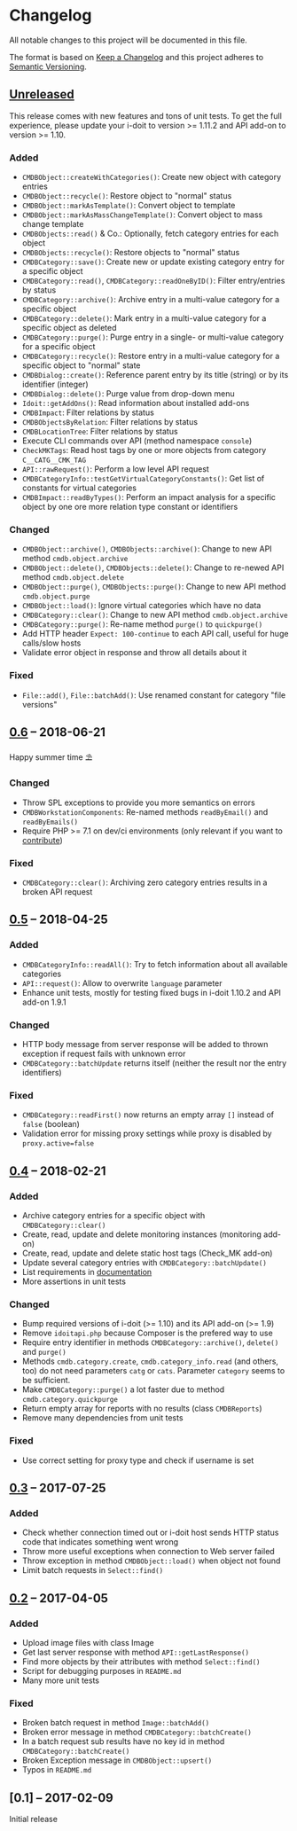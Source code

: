 #   Changelog

All notable changes to this project will be documented in this file.

The format is based on [Keep a Changelog](http://keepachangelog.com/en/1.0.0/)
and this project adheres to [Semantic Versioning](http://semver.org/spec/v2.0.0.html).


##  [Unreleased]

This release comes with new features and tons of unit tests. To get the full experience, please update your i-doit to version >= 1.11.2 and API add-on to version >= 1.10.


### Added

-   `CMDBObject::createWithCategories()`: Create new object with category entries
-   `CMDBObject::recycle()`: Restore object to "normal" status
-   `CMDBObject::markAsTemplate()`: Convert object to template
-   `CMDBObject::markAsMassChangeTemplate()`: Convert object to mass change template
-   `CMDBObjects::read()` & Co.: Optionally, fetch category entries for each object
-   `CMDBObjects::recycle()`: Restore objects to "normal" status
-   `CMDBCategory::save()`: Create new or update existing category entry for a specific object
-   `CMDBCategory::read()`, `CMDBCategory::readOneByID()`: Filter entry/entries by status
-   `CMDBCategory::archive()`: Archive entry in a multi-value category for a specific object
-   `CMDBCategory::delete()`: Mark entry in a multi-value category for a specific object as deleted
-   `CMDBCategory::purge()`: Purge entry in a single- or multi-value category for a specific object
-   `CMDBCategory::recycle()`: Restore entry in a multi-value category for a specific object to "normal" state
-   `CMDBDialog::create()`: Reference parent entry by its title (string) or by its identifier (integer)
-   `CMDBDialog::delete()`: Purge value from drop-down menu
-   `Idoit::getAddOns()`: Read information about installed add-ons
-   `CMDBImpact`: Filter relations by status
-   `CMDBObjectsByRelation`: Filter relations by status
-   `CMDBLocationTree`: Filter relations by status
-   Execute CLI commands over API (method namespace `console`)
-   `CheckMKTags`: Read host tags by one or more objects from category `C__CATG__CMK_TAG`
-   `API::rawRequest()`: Perform a low level API request
-   `CMDBCategoryInfo::testGetVirtualCategoryConstants()`: Get list of constants for virtual categories
-   `CMDBImpact::readByTypes()`: Perform an impact analysis for a specific object by one ore more relation type constant or identifiers


### Changed

-   `CMDBObject::archive()`, `CMDBObjects::archive()`: Change to new API method `cmdb.object.archive`
-   `CMDBObject::delete()`, `CMDBObjects::delete()`: Change to re-newed API method `cmdb.object.delete`
-   `CMDBObject::purge()`, `CMDBObjects::purge()`: Change to new API method `cmdb.object.purge`
-   `CMDBObject::load()`: Ignore virtual categories which have no data
-   `CMDBCategory::clear()`: Change to new API method `cmdb.object.archive`
-   `CMDBCategory::purge()`: Re-name method `purge()` to `quickpurge()`
-   Add HTTP header `Expect: 100-continue` to each API call, useful for huge calls/slow hosts
-   Validate error object in response and throw all details about it


### Fixed

-   `File::add()`, `File::batchAdd()`: Use renamed constant for category "file versions"


##  [0.6] – 2018-06-21

Happy summer time ⛱️


### Changed

-   Throw SPL exceptions to provide you more semantics on errors
-   `CMDBWorkstationComponents`: Re-named methods `readByEmail()` and `readByEmails()`
-   Require PHP >= 7.1 on dev/ci environments (only relevant if you want to [contribute](CONTRIBUTING.md))


### Fixed

-   `CMDBCategory::clear()`: Archiving zero category entries results in a broken API request


##  [0.5] – 2018-04-25


### Added

-   `CMDBCategoryInfo::readAll()`: Try to fetch information about all available categories
-   `API::request()`: Allow to overwrite `language` parameter
-   Enhance unit tests, mostly for testing fixed bugs in i-doit 1.10.2 and API add-on 1.9.1


### Changed

-   HTTP body message from server response will be added to thrown exception if request fails with unknown error
-   `CMDBCategory::batchUpdate` returns itself (neither the result nor the entry identifiers)


### Fixed

-   `CMDBCategory::readFirst()` now returns an empty array `[]` instead of `false` (boolean)
-   Validation error for missing proxy settings while proxy is disabled by `proxy.active=false`


##  [0.4] – 2018-02-21


### Added

-   Archive category entries for a specific object with `CMDBCategory::clear()`
-   Create, read, update and delete monitoring instances (monitoring add-on)
-   Create, read, update and delete static host tags (Check_MK add-on)
-   Update several category entries with `CMDBCategory::batchUpdate()`
-   List requirements in [documentation](README.md)
-   More assertions in unit tests


### Changed

-   Bump required versions of i-doit (>= 1.10) and its API add-on (>= 1.9)
-   Remove `idoitapi.php` because Composer is the prefered way to use
-   Require entry identifier in methods `CMDBCategory::archive()`, `delete()` and `purge()`
-   Methods `cmdb.category.create`, `cmdb.category_info.read` (and others, too) do not need parameters `catg` or `cats`. Parameter `category` seems to be sufficient.
-   Make `CMDBCategory::purge()` a lot faster due to method `cmdb.category.quickpurge`
-   Return empty array for reports with no results (class `CMDBReports`)
-   Remove many dependencies from unit tests


### Fixed

-   Use correct setting for proxy type and check if username is set


##  [0.3] – 2017-07-25


### Added

-   Check whether connection timed out or i-doit host sends HTTP status code that indicates something went wrong
-   Throw more useful exceptions when connection to Web server failed
-   Throw exception in method `CMDBObject::load()` when object not found
-   Limit batch requests in `Select::find()`


##  [0.2] – 2017-04-05


### Added

-   Upload image files with class Image
-   Get last server response with method `API::getLastResponse()`
-   Find more objects by their attributes with method `Select::find()`
-   Script for debugging purposes in `README.md`
-   Many more unit tests


### Fixed

-   Broken batch request in method `Image::batchAdd()`
-   Broken error message in method `CMDBCategory::batchCreate()`
-   In a batch request sub results have no key id in method `CMDBCategory::batchCreate()`
-   Broken Exception message in `CMDBObject::upsert()`
-   Typos in `README.md`


##  [0.1] – 2017-02-09

Initial release


[Unreleased]: https://github.com/bheisig/i-doit-api-client-php/compare/0.6...HEAD
[0.6]: https://github.com/bheisig/i-doit-api-client-php/compare/0.5...0.6
[0.5]: https://github.com/bheisig/i-doit-api-client-php/compare/0.4...0.5
[0.4]: https://github.com/bheisig/i-doit-api-client-php/compare/0.3...0.4
[0.3]: https://github.com/bheisig/i-doit-api-client-php/compare/0.2...0.3
[0.2]: https://github.com/bheisig/i-doit-api-client-php/compare/0.1...0.2
